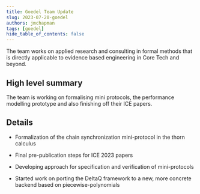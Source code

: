 ```yaml
---
title: Goedel Team Update
slug: 2023-07-20-goedel
authors: jmchapman
tags: [goedel]
hide_table_of_contents: false
---
```


The team works on applied research and consulting in formal methods
that is directly applicable to evidence based engineering in Core Tech
and beyond.

## High level summary

The team is working on formalising mini protocols, the performance
modelling prototype and also finishing off their ICE papers.

## Details

* Formalization of the chain synchronization mini-protocol in the
  thorn calculus

* Final pre-publication steps for ICE 2023 papers

* Developing approach for specification and verification of
  mini-protocols

* Started work on porting the DeltaQ framework to a new, more concrete
  backend based on piecewise-polynomials